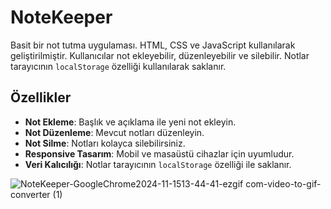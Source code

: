 # NoteKeeper

Basit bir not tutma uygulaması. HTML, CSS ve JavaScript kullanılarak geliştirilmiştir. 
Kullanıcılar not ekleyebilir, düzenleyebilir ve silebilir. 
Notlar tarayıcının `localStorage` özelliği kullanılarak saklanır.

## Özellikler

- **Not Ekleme**: Başlık ve açıklama ile yeni not ekleyin.
- **Not Düzenleme**: Mevcut notları düzenleyin.
- **Not Silme**: Notları kolayca silebilirsiniz.
- **Responsive Tasarım**: Mobil ve masaüstü cihazlar için uyumludur.
- **Veri Kalıcılığı**: Notlar tarayıcının `localStorage` özelliği ile saklanır.

![NoteKeeper-GoogleChrome2024-11-1513-44-41-ezgif com-video-to-gif-converter (1)](https://github.com/user-attachments/assets/622c32fe-176d-4e2d-960a-c64fe315664f)



